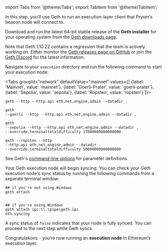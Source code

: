 import Tabs from '@theme/Tabs';
import TabItem from '@theme/TabItem';

In this step, you'll use Geth to run an execution-layer client that Prysm's beacon node will connect to.

<p>Download and run the latest 64-bit stable release of the <strong>Geth installer</strong> for your operating system from the <a href='https://geth.ethereum.org/downloads/'>Geth downloads page</a>.</p>

<p>Note that Geth 1.10.22 contains a regression that the team is actively working on. Either monitor the <a href='https://github.com/ethereum/go-ethereum/releases'>Geth releases page on GitHub</a> or join the <a href='https://discord.com/invite/nthXNEv'>Geth Discord</a> for the latest information.</p>

<p>Navigate to your <code>execution</code> directory and run the following command to start your execution node:</p>

<Tabs groupId="network" defaultValue="mainnet" values={[
    {label: 'Mainnet', value: 'mainnet'},
    {label: 'Goerli-Prater', value: 'goerli-prater'},
    {label: 'Sepolia', value: 'sepolia'},
    {label: 'Ropsten', value: 'ropsten'}
]}> 
  <TabItem value="mainnet">
    <pre><code>geth --http --http.api eth,net,engine,admin --datadir . </code></pre>
  </TabItem>
  <TabItem value="goerli-prater">
    <pre><code>geth --goerli --http --http.api eth,net,engine,admin --datadir . </code></pre>
  </TabItem>
  <TabItem value="sepolia">
    <pre><code>geth --sepolia --http --http.api eth,net,engine,admin --datadir . --override.terminaltotaldifficulty 17000000000000000</code></pre>
  </TabItem>
  <TabItem value="ropsten">
    <pre><code>geth --ropsten --http --http.api eth,net,engine,admin --datadir . --override.terminaltotaldifficulty 50000000000000000</code></pre>
  </TabItem>
</Tabs>

<p>See Geth's <a href='https://geth.ethereum.org/docs/interface/command-line-options'>command-line options</a> for parameter definitions.</p>

<p>Your Geth execution node will begin syncing. You can check your Geth execution node's sync status by running the following commands from a separate terminal window:</p>

```
## if you're not using Windows
geth attach 


## if you're using Windows
geth attach ipc:\\.\pipe\geth.ipc
eth.syncing
```

<p>A sync status of <code>false</code> indicates that your node is fully synced. You can proceed to the next step while Geth syncs.</p>

Congratulations - you’re now running an <strong>execution node</strong> in Ethereum’s execution layer.